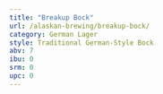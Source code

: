 ```yaml
---
title: "Breakup Bock"
url: /alaskan-brewing/breakup-bock/
category: German Lager
style: Traditional German-Style Bock
abv: 7
ibu: 0
srm: 0
upc: 0
---
```


